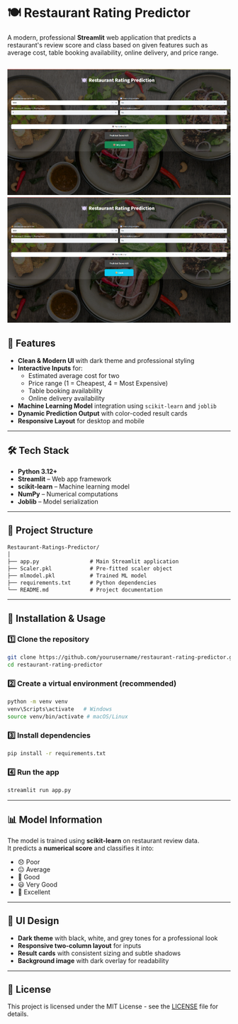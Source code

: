 # 🍽️ Restaurant Rating Predictor

A modern, professional **Streamlit** web application that predicts a restaurant's review score and class based on given features such as average cost, table booking availability, online delivery, and price range.

![App Screenshot](screenshots/1.png)
![App Screenshot](screenshots/2.png)
---

## 📌 Features
- **Clean & Modern UI** with dark theme and professional styling
- **Interactive Inputs** for:
  - Estimated average cost for two
  - Price range (1 = Cheapest, 4 = Most Expensive)
  - Table booking availability
  - Online delivery availability
- **Machine Learning Model** integration using `scikit-learn` and `joblib`
- **Dynamic Prediction Output** with color-coded result cards
- **Responsive Layout** for desktop and mobile

---

## 🛠️ Tech Stack
- **Python 3.12+**
- **Streamlit** – Web app framework
- **scikit-learn** – Machine learning model
- **NumPy** – Numerical computations
- **Joblib** – Model serialization

---

## 📂 Project Structure
```
Restaurant-Ratings-Predictor/
│
├── app.py                # Main Streamlit application
├── Scaler.pkl            # Pre-fitted scaler object
├── mlmodel.pkl           # Trained ML model
├── requirements.txt      # Python dependencies
└── README.md             # Project documentation
```

---

## 🚀 Installation & Usage

### 1️⃣ Clone the repository
```bash
git clone https://github.com/yourusername/restaurant-rating-predictor.git
cd restaurant-rating-predictor
```

### 2️⃣ Create a virtual environment (recommended)
```bash
python -m venv venv
venv\Scripts\activate   # Windows
source venv/bin/activate # macOS/Linux
```

### 3️⃣ Install dependencies
```bash
pip install -r requirements.txt
```

### 4️⃣ Run the app
```bash
streamlit run app.py
```

---

## 📊 Model Information
The model is trained using **scikit-learn** on restaurant review data.  
It predicts a **numerical score** and classifies it into:
- 😞 Poor
- 😐 Average
- 🙂 Good
- 😃 Very Good
- 🤩 Excellent

---

## 🎨 UI Design
- **Dark theme** with black, white, and grey tones for a professional look
- **Responsive two-column layout** for inputs
- **Result cards** with consistent sizing and subtle shadows
- **Background image** with dark overlay for readability

---

## 📜 License
This project is licensed under the MIT License - see the [LICENSE](LICENSE) file for details.
